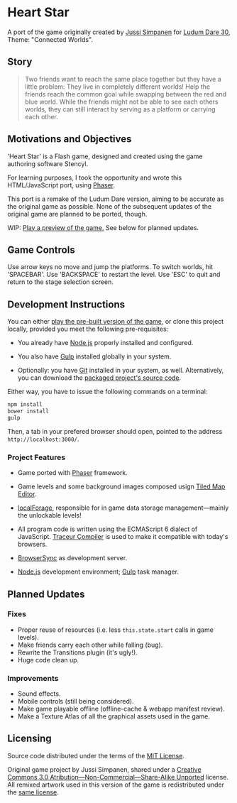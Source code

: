 Heart Star
===============================================================================

A port of the game originally created by [Jussi Simpanen][advi] for [Ludum Dare
30][ld-g], Theme: "Connected Worlds".


Story
-------------------------------------------------------------------------------

> Two friends want to reach the same place together but they have a little
> problem: They live in completely different worlds! Help the friends reach the
> common goal while swapping between the red and blue world. While the friends
> might not be able to see each others worlds, they can still interact by
> serving as a platform or carrying each other.


Motivations and Objectives
-------------------------------------------------------------------------------

'Heart Star' is a Flash game, designed and created using the game authoring
software Stencyl.

For learning purposes, I took the opportunity and wrote this HTML/JavaScript
port, using [Phaser][phsr].

This port is a remake of the Ludum Dare version, aiming to be accurate as the
original game as possible. None of the subsequent updates of the original game
are planned to be ported, though.

WIP: [Play a preview of the game.][demo] See below for planned updates.


Game Controls
-------------------------------------------------------------------------------

Use arrow keys no move and jump the platforms. To switch worlds, hit
'SPACEBAR'. Use 'BACKSPACE' to restart the level. Use 'ESC' to quit and return
to the stage selection screen.


Development Instructions
-------------------------------------------------------------------------------

You can either [play the pre-built version of the game][demo], or clone this
project locally, provided you meet the following pre-requisites:

*   You already have [Node.js][node] properly installed and configured.

*   You also have [Gulp][gulp] installed globally in your system.

*   Optionally: you have [Git][gscm] installed in your system, as well.
    Alternatively, you can download the [packaged project's source 
    code][dwnl].

Either way, you have to issue the following commands on a terminal:

```sh
npm install
bower install
gulp
```

Then, a tab in your prefered browser should open, pointed to the address
`http://localhost:3000/`.


### Project Features ##########################################################

*   Game ported with [Phaser][phsr] framework.

*   Game levels and some background images composed usign [Tiled Map
    Editor][tled].

*   [localForage][lfor], responsible for in game data storage management—mainly
    the unlockable levels!

*   All program code is written using the ECMAScript 6 dialect of JavaScript.
    [Traceur Compiler][trcr] is used to make it compatible with today's 
    browsers.

*   [BrowserSync][bsnc] as development server.

*   [Node.js][node] development environment; [Gulp][gulp] task manager.


Planned Updates
-------------------------------------------------------------------------------

### Fixes #####################################################################

*   Proper reuse of resources (i.e. less `this.state.start` calls in game 
    levels).
*   Make friends carry each other while falling (bug).
*   Rewrite the Transitions plugin (it's ugly!).
*   Huge code clean up.

### Improvements ##############################################################

*   Sound effects.
*   Mobile controls (still being considered).
*   Make game playable offline (offline-cache & webapp manifest review).
*   Make a Texture Atlas of all the graphical assets used in the game.


Licensing
-------------------------------------------------------------------------------

Source code distributed under the terms of the [MIT License][mitl].

Original game project by Jussi Simpanen, shared under a [Creative Commons 3.0
Atribution—Non-Commercial—Share-Alike Unported][cc-l] license. All remixed
artwork used in this version of the game is redistributed under the [same
license][cc-l].


<!-- ---------------------------------------------------------------------- -->

[phsr]: http://phaser.io/
[gulp]: http://gulpjs.com/
[gulp]: http://gulpjs.com/
[node]: http://nodejs.org/
[gscm]: http://git-scm.com/
[bsnc]: http://browsersync.io/
[tled]: http://www.mapeditor.org/
[advi]: http://simpanen.carbonmade.com/
[demo]: http://rblopes.github.io/heart-star/
[lfor]: http://mozilla.github.io/localForage/
[trcr]: https://github.com/google/traceur-compiler
[cc-l]: http://creativecommons.org/licenses/by-nc-sa/3.0/
[dwnl]: https://github.com/rblopes/heart-star/archive/master.zip
[mitl]: https://github.com/rblopes/heart-star/blob/master/LICENSE
[ld-g]: http://ludumdare.com/compo/ludum-dare-30/?action=preview&uid=11391
